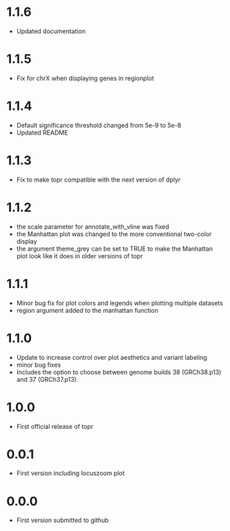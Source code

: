 # 1.1.6
* Updated documentation

# 1.1.5
* Fix for chrX when displaying genes in regionplot

# 1.1.4
* Default significance threshold changed from 5e-9 to 5e-8
* Updated README

# 1.1.3
* Fix to make topr compatible with the next version of dplyr

# 1.1.2

* the scale parameter for annotate_with_vline was fixed
* the Manhattan plot was changed to the more conventional two-color display
* the argument theme_grey can be set to TRUE to make the Manhattan plot look like it does in older versions of topr

# 1.1.1

* Minor bug fix for plot colors and legends when plotting multiple datasets
* region argument added to the manhattan function

# 1.1.0

* Update to increase control over plot aesthetics and variant labeling
* minor bug fixes
* Includes the option to choose between genome builds 38 (GRCh38.p13) and 37 (GRCh37.p13).

# 1.0.0

* First official release of topr

# 0.0.1

* First version including locuszoom plot

# 0.0.0

* First version submitted to github
